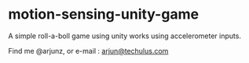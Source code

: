 motion-sensing-unity-game
=========================

A simple roll-a-boll game using unity works using accelerometer inputs.

Find me @arjunz, or
e-mail : arjun@techulus.com
